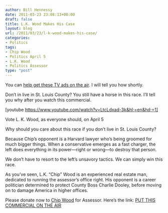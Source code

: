 ```yaml
---
author: Bill Hennessy
date: 2011-03-23 23:08:13+00:00
draft: false
title: L.K. Wood Makes His Case
layout: blog
url: /2011/03/23/l-k-wood-makes-his-case/
categories:
- Politics
tags:
- Chip Wood
- Politics April 5
- L.K. Wood
- Politics Assessor
type: "post"
---
```


You can [help get these TV ads on the air](https://post.cfinc.com/cgi-bin/WebPay.cgi?formid=B625D7CADABCC86961406FD5F865A5DB7CB506039D10CD91&sessionid=BD71EFABE711170B). I will tell you how shortly.

 

Don’t in live in St. Louis County? You still have a horse in this race. I’ll tell you why after you watch this commercial.

 

[youtube https://www.youtube.com/watch?v=LtcLdxad-3k&hl;=en&hd;=1]

Vote L. K. Wood, as everyone should, on April 5

 

Why should you care about this race if you don’t live in St. Louis County?

 

Because Chip’s opponent is a Harvard lawyer who’s being groomed for much bigger things. When a conservative emerges as a fast charger, the left does everything in its power—right or wrong—to destroy that person. 

 

We don’t have to resort to the left’s unsavory tactics. We can simply win this race. 

 

As you’ve seen, L.K. “Chip” Wood is an experienced real estate man, dedicated to running the assessor’s office right. His opponent is a career politician determined to protect County Boss Charlie Dooley, before moving on to damage America in higher offices.

 

Please donate now to [Chip Wood](https://www.chipwoodforassessor.com/index1.html) for Assessor. Here’s the link: [PUT THIS COMMERCIAL ON THE AIR](https://post.cfinc.com/cgi-bin/WebPay.cgi?formid=B625D7CADABCC86961406FD5F865A5DB7CB506039D10CD91&sessionid=BD71EFABE711170B)
